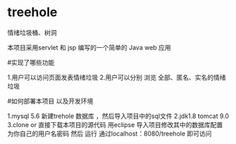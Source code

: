 # treehole
情绪垃圾桶、树洞


本项目采用servlet 和 jsp 编写的一个简单的 Java web 应用

#实现了哪些功能

1.用户可以访问页面发表情绪垃圾
2.用户可以分别 浏览 全部、匿名、实名的情绪垃圾 

#如何部署本项目 以及开发环境

1.mysql 5.6  新建trehole 数据库  ，然后导入项目中的sql文件
2.jdk1.8   tomcat 9.0
3.clone or 直接下载本项目的源代码 用eclipse 导入项目修改其中的数据库配置 为你自己的用户名密码
  然后  运行 通过localhost：8080/treehole 即可访问
